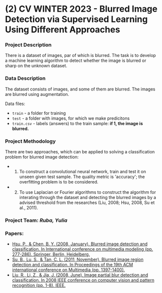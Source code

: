 # (2) CV WINTER 2023 - Blurred Image Detection via Supervised Learning Using Different Approaches

### Project Description
There is a dataset of images, par of which is blurred. The task is to develop a machine learning algorithm to detect whether the image is blurred or sharp on the unknown dataset.

### Data Description
The dataset consists of images, and some of them are blurred. The images are blurred using augmentation.

Data files:
- ```train``` - a folder for training
- ```test``` - a folder with images, for which we make predicitons
- ```train.csv``` - labels (answers) to the train sample: **if 1, the image is blurred.**

### Project Methodology

There are two approaches, which can be applied to solving a classification problem for blurred image detection:
- 1) To construct a convolutional neural network, train and test it on unseen given test sample. The quality metric is 'accuracy'; the overfitting problem is to be considered.
- 2) To use  Laplacian or Fourier algorithms to construct the algorithm for interating through the dataset and detecting the blurred images by a advised threshold from the researches (Liu, 2008; Hsu, 2008, Su et al., 2011).


### Project Team: _Ruba, Yulia_

### Papers:
- [Hsu, P., & Chen, B. Y. (2008, January). Blurred image detection and classification. In International conference on multimedia modeling (pp. 277-286). Springer, Berlin, Heidelberg.](https://jiaya.me/all_final_papers/blur_detect_cvpr08.pdf)
- [Su, B., Lu, S., & Tan, C. L. (2011, November). Blurred image region detection and classification. In Proceedings of the 19th ACM international conference on Multimedia (pp. 1397-1400).](https://fled.github.io/paper/blur.pdf)
- [Liu, R., Li, Z., & Jia, J. (2008, June). Image partial blur detection and classification. In 2008 IEEE conference on computer vision and pattern recognition (pp. 1-8). IEEE.](http://graphics.im.ntu.edu.tw/docs/mmm08.pdf)

